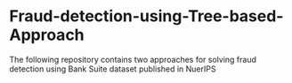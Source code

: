# Fraud-detection-using-Tree-based-Approach
The following repository contains two approaches for solving fraud detection using Bank Suite dataset published in NuerIPS 

